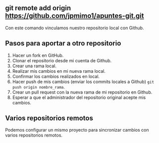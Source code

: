 ## git remote add origin https://github.com/jpmimo1/apuntes-git.git
Con este comando vinculamos nuestro repositorio local con Github.

## Pasos para aportar a otro repositorio
1. Hacer un fork en GitHub.
2. Clonar el repositorio desde mi cuenta de Github.
3. Crear una rama local.
4. Realizar mis cambios en mi nueva rama local.
5. Confirmar los cambios realizados en local.
6. Hacer push de mis cambios (enviar los commits locales a Github) `git push origin nombre_rama`.
7. Crear un pull request con la nueva rama de mi repositorio en Github.
8. Esperar a que el administrador del repositorio original acepte mis cambios.

## Varios repositorios remotos
Podemos configurar un mismo proyecto para sincronizar cambios con varios repositorios remotos.